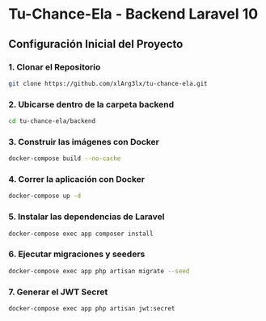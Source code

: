 # Tu-Chance-Ela - Backend Laravel 10

## Configuración Inicial del Proyecto

### 1. Clonar el Repositorio

```bash
git clone https://github.com/xlArg3lx/tu-chance-ela.git
```

### 2. Ubicarse dentro de la carpeta backend

```bash
cd tu-chance-ela/backend
```

### 3. Construir las imágenes con Docker

```bash
docker-compose build --no-cache
```

### 4. Correr la aplicación con Docker

```bash
docker-compose up -d
```

### 5. Instalar las dependencias de Laravel

```bash
docker-compose exec app composer install
```

### 6. Ejecutar migraciones y seeders

```bash
docker-compose exec app php artisan migrate --seed
```

### 7. Generar el JWT Secret

```bash
docker-compose exec app php artisan jwt:secret
```
